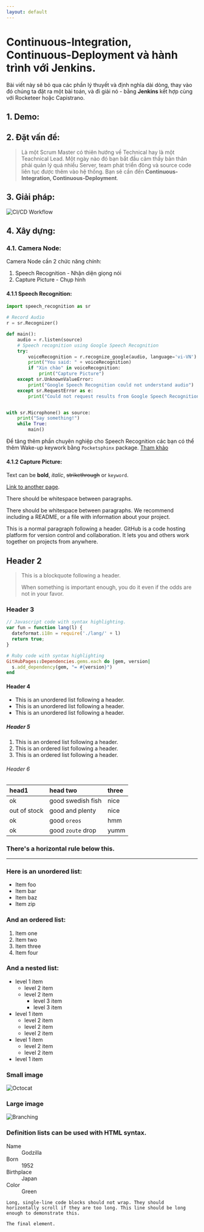 ```yaml
---
layout: default
---
```

# Continuous-Integration, Continuous-Deployment và hành trình với Jenkins.

Bài viết này sẽ bỏ qua các phần lý thuyết và định nghĩa dài dòng, thay vào đó chúng ta đặt ra một bài toán, và đi giải nó - bằng **Jenkins** kết hợp cùng với Rocketeer hoặc Capistrano.

## 1. Demo:

## 2. Đặt vấn đề:

> Là một Scrum Master có thiên hướng về Technical hay là một Teachnical Lead. Một ngày nào đó bạn bắt đầu cảm thấy bản thân phải quản lý quá nhiều Server, team phát triển đông và source code liên tục được thêm vào hệ thống.
>Bạn sẽ cần đến **Continuous-Integration, Continuous-Deployment**.

## 3. Giải pháp:

![CI/CD Workflow](https://quynh-nguyen.github.io/devops/Jenkins/Jenkins%20Workflow.png)

## 4. Xây dựng:

### 4.1. Camera Node:

Camera Node cần 2 chức năng chính:
1.  Speech Recognition - Nhận diện giọng nói
2.  Capture Picture - Chụp hình

#### 4.1.1 Speech Recognition:

```python
import speech_recognition as sr

# Record Audio
r = sr.Recognizer()

def main():
    audio = r.listen(source)
    # Speech recognition using Google Speech Recognition
    try:
        voiceRecognition = r.recognize_google(audio, language='vi-VN')
        print("You said: " + voiceRecognition)
        if "Xin chào" in voiceRecognition:
            print("Capture Picture")
    except sr.UnknownValueError:
        print("Google Speech Recognition could not understand audio")
    except sr.RequestError as e:
        print("Could not request results from Google Speech Recognition service; {0}".format(e))


with sr.Microphone() as source:
    print("Say something!")
    while True:
        main()
```

Để tăng thêm phần chuyên nghiệp cho Speech Recognition các bạn có thể thêm Wake-up keywork bằng `Pocketsphinx` package. [Tham khảo](https://stackoverflow.com/questions/25394329/python-voice-recognition-library-always-listen/25472887)

#### 4.1.2 Capture Picture:

Text can be **bold**, _italic_, ~~strikethrough~~ or `keyword`.

[Link to another page](https://kubernetes.io/).

There should be whitespace between paragraphs.

There should be whitespace between paragraphs. We recommend including a README, or a file with information about your project.

This is a normal paragraph following a header. GitHub is a code hosting platform for version control and collaboration. It lets you and others work together on projects from anywhere.

## Header 2

> This is a blockquote following a header.
>
> When something is important enough, you do it even if the odds are not in your favor.

### Header 3

```js
// Javascript code with syntax highlighting.
var fun = function lang(l) {
  dateformat.i18n = require('./lang/' + l)
  return true;
}
```

```ruby
# Ruby code with syntax highlighting
GitHubPages::Dependencies.gems.each do |gem, version|
  s.add_dependency(gem, "= #{version}")
end
```

#### Header 4

*   This is an unordered list following a header.
*   This is an unordered list following a header.
*   This is an unordered list following a header.

##### Header 5

1.  This is an ordered list following a header.
2.  This is an ordered list following a header.
3.  This is an ordered list following a header.

###### Header 6

| head1        | head two          | three |
|:-------------|:------------------|:------|
| ok           | good swedish fish | nice  |
| out of stock | good and plenty   | nice  |
| ok           | good `oreos`      | hmm   |
| ok           | good `zoute` drop | yumm  |

### There's a horizontal rule below this.

* * *

### Here is an unordered list:

*   Item foo
*   Item bar
*   Item baz
*   Item zip

### And an ordered list:

1.  Item one
1.  Item two
1.  Item three
1.  Item four

### And a nested list:

- level 1 item
  - level 2 item
  - level 2 item
    - level 3 item
    - level 3 item
- level 1 item
  - level 2 item
  - level 2 item
  - level 2 item
- level 1 item
  - level 2 item
  - level 2 item
- level 1 item

### Small image

![Octocat](https://assets-cdn.github.com/images/icons/emoji/octocat.png)

### Large image

![Branching](https://guides.github.com/activities/hello-world/branching.png)


### Definition lists can be used with HTML syntax.

<dl>
<dt>Name</dt>
<dd>Godzilla</dd>
<dt>Born</dt>
<dd>1952</dd>
<dt>Birthplace</dt>
<dd>Japan</dd>
<dt>Color</dt>
<dd>Green</dd>
</dl>

```
Long, single-line code blocks should not wrap. They should horizontally scroll if they are too long. This line should be long enough to demonstrate this.
```

```
The final element.
```
